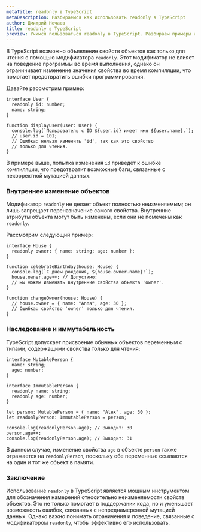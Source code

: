 ```yaml
---
metaTitle: readonly в TypeScript
metaDescription: Разбираемся как использовать readonly в TypeScript
author: Дмитрий Нечаев
title: readonly в TypeScript
preview: Учимся пользоваться readonly в TypeScript. Разбираем примеры использования
---
```


В TypeScript возможно объявление свойств объектов как только для чтения с помощью модификатора `readonly`. Этот модификатор не влияет на поведение программы во время выполнения, однако он ограничивает изменение значения свойства во время компиляции, что помогает предотвратить ошибки программирования.

Давайте рассмотрим пример:

```tsx
interface User {
  readonly id: number;
  name: string;
}

function displayUser(user: User) {
  console.log(`Пользователь с ID ${user.id} имеет имя ${user.name}.`);
  // user.id = 101; 
  // Ошибка: нельзя изменить 'id', так как это свойство 
  // только для чтения.
}

```

В примере выше, попытка изменения `id` приведёт к ошибке компиляции, что предотвратит возможные баги, связанные с некорректной мутацией данных.

### Внутреннее изменение объектов

Модификатор `readonly` не делает объект полностью неизменяемым; он лишь запрещает переназначение самого свойства. Внутренние атрибуты объекта могут быть изменены, если они не помечены как `readonly`.

Рассмотрим следующий пример:

```tsx
interface House {
  readonly owner: { name: string; age: number };
}

function celebrateBirthday(house: House) {
  console.log(`С днем рождения, ${house.owner.name}!`);
  house.owner.age++; // Допустимо: 
  // мы можем изменять внутренние свойства объекта 'owner'.
}

function changeOwner(house: House) {
  // house.owner = { name: "Anna", age: 30 }; 
  // Ошибка: свойство 'owner' только для чтения.
}

```

### Наследование и иммутабельность

TypeScript допускает присвоение обычных объектов переменным с типами, содержащими свойства только для чтения:

```tsx
interface MutablePerson {
  name: string;
  age: number;
}

interface ImmutablePerson {
  readonly name: string;
  readonly age: number;
}

let person: MutablePerson = { name: "Alex", age: 30 };
let readonlyPerson: ImmutablePerson = person;

console.log(readonlyPerson.age); // Выводит: 30
person.age++;
console.log(readonlyPerson.age); // Выводит: 31

```

В данном случае, изменение свойства `age` в объекте `person` также отражается на `readonlyPerson`, поскольку обе переменные ссылаются на один и тот же объект в памяти.

### Заключение

Использование `readonly` в TypeScript является мощным инструментом для обозначения намерений относительно неизменяемости свойств объектов. Это не только помогает в поддержании кода, но и уменьшает возможность ошибок, связанных с непреднамеренной мутацией данных. Однако важно понимать ограничения и поведение, связанные с модификатором `readonly`, чтобы эффективно его использовать.